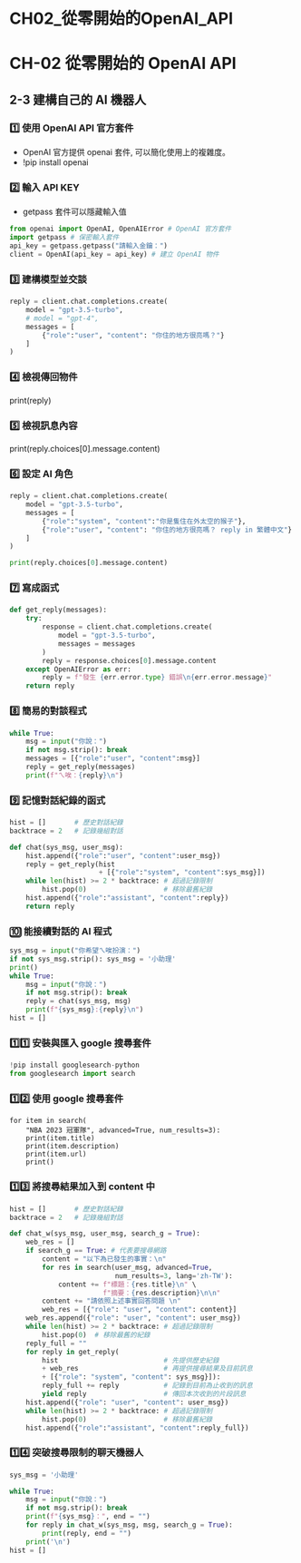 # CH02_從零開始的OpenAI_API

# CH-02 從零開始的 OpenAI API

## 2-3 建構自己的 AI 機器人

### 1️⃣ 使用 OpenAI API 官方套件
- OpenAI 官方提供 openai 套件, 可以簡化使用上的複雜度。
- !pip install openai

### 2️⃣ 輸入 API KEY
- getpass 套件可以隱藏輸入值
```python
from openai import OpenAI, OpenAIError # OpenAI 官方套件
import getpass # 保密輸入套件
api_key = getpass.getpass("請輸入金鑰：")
client = OpenAI(api_key = api_key) # 建立 OpenAI 物件
```
### 3️⃣ 建構模型並交談
```python
reply = client.chat.completions.create(
    model = "gpt-3.5-turbo",
    # model = "gpt-4",
    messages = [
        {"role":"user", "content": "你住的地方很亮嗎？"}
    ]
)
```
### 4️⃣ 檢視傳回物件

print(reply)

### 5️⃣ 檢視訊息內容

print(reply.choices[0].message.content)

### 6️⃣ 設定 AI 角色
```python
reply = client.chat.completions.create(
    model = "gpt-3.5-turbo",
    messages = [
        {"role":"system", "content":"你是隻住在外太空的猴子"},
        {"role":"user", "content": "你住的地方很亮嗎？ reply in 繁體中文"}
    ]
)

print(reply.choices[0].message.content)
```
### 7️⃣ 寫成函式
```python
def get_reply(messages):
    try:
        response = client.chat.completions.create(
            model = "gpt-3.5-turbo",
            messages = messages
        )
        reply = response.choices[0].message.content
    except OpenAIError as err:
        reply = f"發生 {err.error.type} 錯誤\n{err.error.message}"
    return reply
```

### 8️⃣ 簡易的對談程式
```python
while True:
    msg = input("你說：")
    if not msg.strip(): break
    messages = [{"role":"user", "content":msg}]
    reply = get_reply(messages)
    print(f"ㄟ唉：{reply}\n")

```
### 9️⃣ 記憶對話紀錄的函式
```python
hist = []       # 歷史對話紀錄
backtrace = 2   # 記錄幾組對話

def chat(sys_msg, user_msg):
    hist.append({"role":"user", "content":user_msg})
    reply = get_reply(hist
                      + [{"role":"system", "content":sys_msg}])
    while len(hist) >= 2 * backtrace: # 超過記錄限制
        hist.pop(0)                   # 移除最舊紀錄
    hist.append({"role":"assistant", "content":reply})
    return reply
```
### 🔟 能接續對話的 AI 程式
```python
sys_msg = input("你希望ㄟ唉扮演：")
if not sys_msg.strip(): sys_msg = '小助理'
print()
while True:
    msg = input("你說：")
    if not msg.strip(): break
    reply = chat(sys_msg, msg)
    print(f"{sys_msg}:{reply}\n")
hist = []
```
### 1️⃣1️⃣ 安裝與匯入 google 搜尋套件
```python
!pip install googlesearch-python
from googlesearch import search
```
### 1️⃣2️⃣ 使用 google 搜尋套件
```
for item in search(
    "NBA 2023 冠軍隊", advanced=True, num_results=3):
    print(item.title)
    print(item.description)
    print(item.url)
    print()
```
### 1️⃣3️⃣ 將搜尋結果加入到 content 中
```python
hist = []       # 歷史對話紀錄
backtrace = 2   # 記錄幾組對話

def chat_w(sys_msg, user_msg, search_g = True):
    web_res = []
    if search_g == True: # 代表要搜尋網路
        content = "以下為已發生的事實：\n"
        for res in search(user_msg, advanced=True,
                          num_results=3, lang='zh-TW'):
            content += f"標題：{res.title}\n" \
                       f"摘要：{res.description}\n\n"
        content += "請依照上述事實回答問題 \n"
        web_res = [{"role": "user", "content": content}]
    web_res.append({"role": "user", "content": user_msg})
    while len(hist) >= 2 * backtrace: # 超過記錄限制
        hist.pop(0)  # 移除最舊的紀錄
    reply_full = ""
    for reply in get_reply(
        hist                          # 先提供歷史紀錄
        + web_res                     # 再提供搜尋結果及目前訊息
        + [{"role": "system", "content": sys_msg}]):
        reply_full += reply           # 記錄到目前為止收到的訊息
        yield reply                   # 傳回本次收到的片段訊息
    hist.append({"role": "user", "content": user_msg})
    while len(hist) >= 2 * backtrace: # 超過記錄限制
        hist.pop(0)                   # 移除最舊紀錄
    hist.append({"role":"assistant", "content":reply_full})
```
### 1️⃣4️⃣ 突破搜尋限制的聊天機器人
```python
sys_msg = '小助理'

while True:
    msg = input("你說：")
    if not msg.strip(): break
    print(f"{sys_msg}：", end = "")
    for reply in chat_w(sys_msg, msg, search_g = True):
        print(reply, end = "")
    print('\n')
hist = []
```

